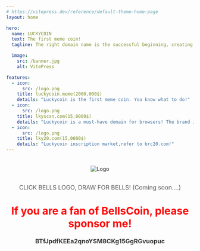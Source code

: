 ```yaml
---
# https://vitepress.dev/reference/default-theme-home-page
layout: home

hero:
  name: LUCKYCOIN
  text: The first meme coin!
  tagline: The right domain name is the successful beginning, creating lucky miracles.

  image:
    src: /banner.jpg
    alt: VitePress

features:
  - icon: 
      src: /logo.png
    title: luckycoin.meme(2000,000$)
    details: "Luckycoin is the first meme coin. You know what to do!"
  - icon: 
      src: /logo.png
    title: lkyscan.com(15,0000$)
    details: "Luckycoin is a must-have domain for browsers! The brand image speaks for itself!"
  - icon: 
      src: /logo.png
    title: lky20.com(15,0000$)
    details: "Luckycoin inscription market,refer to brc20.com!"
---
```

<div style="display: flex; flex-direction: column; align-items: center; margin-top: 35px;">
  <img src="/bells.png" alt="Logo" style="max-width: 100%; height: auto; margin-bottom: 15px;">
  <p style="text-align: center; font-size: 16px; color: #555;">
    CLICK BELLS LOGO, DRAW FOR BELLS! (Coming soon....)
  </p>
</div>
<h1 style="text-align: center; margin-top: 20px; color: #333;color:red;">
  If you are a fan of BellsCoin, please sponsor me!
</h1>
<h3 style="text-align: center; margin-top: 20px; color: #333;">
  <span>BTfJpdfKEEa2qnoYSM8CKg15GgRGvuopuc</span>
</h3>